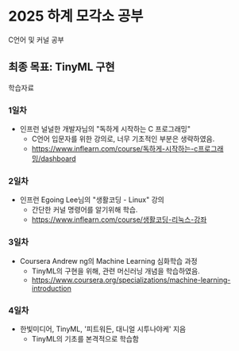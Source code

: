 # 2025 하계 모각소 공부
C언어 및 커널 공부

최종 목표: TinyML 구현
--- 
학습자료

### 1일차
- 인프런 널널한 개발자님의 "독하게 시작하는 C 프로그래밍"
  - C언어 입문자를 위한 강의로, 너무 기초적인 부분은 생략하였음.
  - https://www.inflearn.com/course/독하게-시작하는-c프로그래밍/dashboard

### 2일차
- 인프런 Egoing Lee님의 "생활코딩 - Linux" 강의
  - 간단한 커널 명령어를 알기위해 학습.
  - https://www.inflearn.com/course/생활코딩-리눅스-강좌

 ### 3일차
- Coursera Andrew ng의 Machine Learning 심화학습 과정
  - TinyML의 구현을 위해, 관련 머신러닝 개념을 학습하였음.
  - https://www.coursera.org/specializations/machine-learning-introduction

### 4일차
- 한빛미디어, TinyML, '피트워든, 대니얼 시투나야케' 지음
  - TinyML의 기초를 본격적으로 학습함